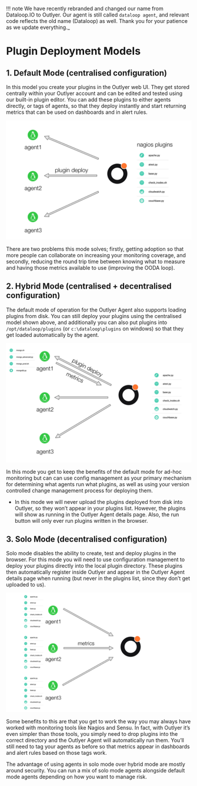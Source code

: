!!! note
     We have recently rebranded and changed our name from Dataloop.IO to Outlyer. Our agent is still called `dataloop agent`, and relevant code reflects the old name (Dataloop) as well. Thank you for your patience as we update everything._

# Plugin Deployment Models

## 1. Default  Mode (centralised configuration)

In this model you create your plugins in the Outlyer web UI. They get stored
centrally within your Outlyer account and can be edited and tested using our
built-in plugin editor. You can add these plugins to either agents directly, or
tags of agents, so that they deploy instantly and start returning metrics that
can be used on dashboards and in alert rules.

![nagios plugins](../img/nagios_plugins.png)

There are two problems this mode solves; firstly, getting adoption so that more
people can collaborate on increasing your monitoring coverage, and secondly,
reducing the round trip time between knowing what to measure and having those
metrics available to use (improving the OODA loop).

## 2. Hybrid  Mode (centralised + decentralised configuration)

The default mode of operation for the Outlyer Agent also supports loading
plugins from disk. You can still deploy your plugins using the centralised
model shown above, and additionally you can also put plugins into
`/opt/dataloop/plugins` (or `c:\dataloop\plugins` on windows) so that they get
loaded automatically by the agent.

![nagios hybrid mode](../img/nagios_plugins_hybrid.png)

In this mode you get to keep the benefits of the default mode for ad-hoc
monitoring but can can use config management as your primary mechanism for
determining what agents run what plugins, as well as using your version
controlled change management process for deploying them.

* In this mode we will never upload the plugins deployed from disk into Outlyer,
  so they won’t appear in your plugins list. However, the plugins will show as
  running in the Outlyer Agent details page. Also, the run button will only ever
  run plugins written in the browser.

## 3. Solo Mode (decentralised configuration)

Solo mode disables the ability to create, test and deploy plugins in the
browser. For this mode you will need to use configuration management to deploy
your plugins directly into the local plugin directory. These plugins then
automatically register inside Outlyer and appear in the Outlyer Agent details
page when running (but never in the plugins list, since they don’t get
uploaded to us).

![nagios plugins solo](../img/nagios_plugins_solo.png)

Some benefits to this are that you get to work the way you may always have
worked with monitoring tools like Nagios and Sensu. In fact, with Outlyer it’s
even simpler than those tools, you simply need to drop plugins into the correct
directory and the Outlyer Agent will automatically run them. You’ll still need
to tag your agents as before so that metrics appear in dashboards and alert
rules based on those tags work.

The advantage of using agents in solo mode over hybrid mode are mostly around
security. You can run a mix of solo mode agents alongside default mode agents
depending on how you want to manage risk.
